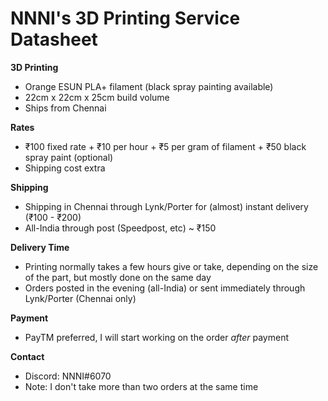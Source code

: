 # NNNI's 3D Printing Service Datasheet

**3D Printing**
- Orange ESUN PLA+ filament (black spray painting available)
- 22cm x 22cm x 25cm build volume
- Ships from Chennai

**Rates**
- ₹100 fixed rate + ₹10 per hour + ₹5 per gram of filament + ₹50 black spray paint (optional)
- Shipping cost extra

**Shipping**
- Shipping in Chennai through Lynk/Porter for (almost) instant delivery (₹100 - ₹200)
- All-India through post (Speedpost, etc) ~ ₹150

**Delivery Time**
- Printing normally takes a few hours give or take, depending on the size of the part, but mostly done on the same day
- Orders posted in the evening (all-India) or sent immediately through Lynk/Porter (Chennai only)

**Payment**
- PayTM preferred, I will start working on the order *after* payment

**Contact**
- Discord: NNNI#6070
- Note: I don't take more than two orders at the same time
